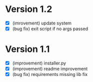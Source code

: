 # Version 1.2
- [x] (imrovement) update system
- [x] (bug fix) exit script if no args passed

# Version 1.1
- [x] (improvement) installer.py
- [x] (improvement) readme improvement
- [x] (bug fix) requirements missing lib fix
